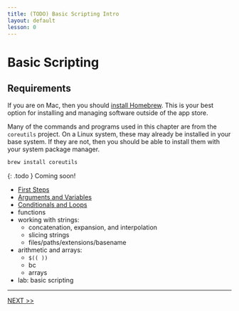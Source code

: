 ```yaml
---
title: (TODO) Basic Scripting Intro
layout: default
lesson: 0
---
```

# Basic Scripting

## Requirements

If you are on Mac, then you should [install Homebrew](https://docs.brew.sh/Installation). This is your best option for installing and managing software outside of the app store.

Many of the commands and programs used in this chapter are from the `coreutils` project. On a Linux system, these may already be installed in your base system. If they are not, then you should be able to install them with your system package manager.

```zsh
brew install coreutils
```

{: .todo }
Coming soon!

- [First Steps](./01_first-steps)
- [Arguments and Variables](./02_arguments_and_variables)
- [Conditionals and Loops](./03_conditionals_and_loops)
- functions
- working with strings:
  * concatenation, expansion, and interpolation
  * slicing strings
  * files/paths/extensions/basename
- arithmetic and arrays:
  * `$(( ))`
  * bc
  * arrays
- lab: basic scripting

---

[NEXT >>](./01_first-steps)
